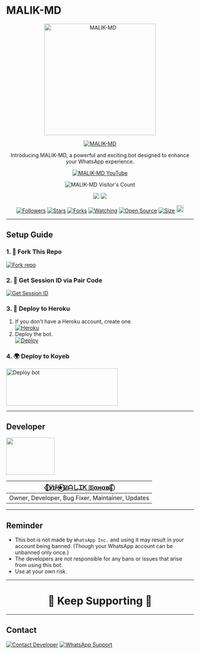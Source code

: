 # MALIK-MD

<p align="center">
  <a href="https://youtube.com/@technicalmalikoffical">
    <img alt="MALIK-MD" height="300" src="https://telegra.ph/file/6e0ad047cc88c1db5cc2c.jpg">
  </a>
</p>

<p align="center">
  <a href="https://github.com/arkhan998/MALIK-MD"><img title="MALIK-MD" src="https://img.shields.io/badge/MALIK--MD-black?style=for-the-badge&logo=github"></a>
</p>

<p align="center">Introducing MALIK-MD, a powerful and exciting bot designed to enhance your WhatsApp experience.</p>

<p align="center">
  <a aria-label="MALIK-MD YouTube Channel" href="https://youtube.com/@technicalmalikoffical" target="_blank">
    <img alt="MALIK-MD YouTube" src="https://img.shields.io/youtube/channel/subscribers/UCWHA-PreVSVaYhDTAiUipCA?style=social" target="_blank" />
  </a>
</p>

<p align="center"><img src="https://profile-counter.glitch.me/MALIK-MD/count.svg" alt="MALIK-MD Visitor's Count" /></p>

<p align="center">
  <a href="https://whatsapp.com/channel/0029VaN8WMOHFxP0SLAKKu0P"><img src="https://img.shields.io/badge/Connect%20on%20WhatsApp-25D366?style=for-the-badge&logo=whatsapp&logoColor=white"></a>
  <a href="https://chat.whatsapp.com/LO2TNmBHfiy8WIiwR6ACnc"><img src="https://img.shields.io/badge/Join%20WhatsApp%20Group-25D366?style=for-the-badge&logo=whatsapp&logoColor=white"></a>
</p>

<p align="center">
  <a href="https://github.com/arkhan998/MALIK-MD/followers"><img title="Followers" src="https://img.shields.io/github/followers/arkhan998?color=red&style=flat-square"></a>
  <a href="https://github.com/arkhan998/MALIK-MD/stargazers"><img title="Stars" src="https://img.shields.io/github/stars/arkhan998/MALIK-MD?color=blue&style=flat-square"></a>
  <a href="https://github.com/arkhan998/MALIK-MD/network/members"><img title="Forks" src="https://img.shields.io/github/forks/arkhan998/MALIK-MD?color=red&style=flat-square"></a>
  <a href="https://github.com/arkhan998/MALIK-MD/watchers"><img title="Watching" src="https://img.shields.io/github/watchers/arkhan998/MALIK-MD?label=Watchers&color=blue&style=flat-square"></a>
  <a href="https://github.com/arkhan998/MALIK-MD"><img title="Open Source" src="https://img.shields.io/badge/Author-🦋⃟ᴠͥɪͣᴘͫ✮⃝🇲ᗩしᏆᏦ 🇸αнαв𝄟⃝-red?v=103"></a>
  <a href="https://github.com/arkhan998/MALIK-MD"><img title="Size" src="https://img.shields.io/github/repo-size/arkhan998/MALIK-MD?style=flat-square&color=green"></a>
  <a href="https://github.com/arkhan998/MALIK-MD/graphs/commit-activity"><img height="20" src="https://img.shields.io/badge/Maintained%3F-yes-green.svg"></a>
</p>

---

## Setup Guide

### 1. 🍴 Fork This Repo

<a href='https://github.com/arkhan998/MALIK-MD/fork' target="_blank"><img alt='Fork repo' src='https://img.shields.io/badge/Fork%20This%20Repo-black?style=for-the-badge&logo=git&logoColor=white'/></a>

### 2. 🔑 Get Session ID via Pair Code

<a href='https://session-id-generator.example.com' target="_blank"><img alt='Get Session ID' src='https://img.shields.io/badge/Click%20here%20to%20get%20your%20session%20id-blue?style=for-the-badge&logo=opencv&logoColor=white'/></a>

### 3. 🚀 Deploy to Heroku

1. If you don't have a Heroku account, create one.
    <br>
    <a href='https://signup.heroku.com/' target="_blank"><img alt='Heroku' src='https://img.shields.io/badge/-Create-black?style=for-the-badge&logo=heroku&logoColor=white'/></a>
2. Deploy the bot.
    <br>
    <a href='https://heroku.com/deploy' target="_blank"><img alt='Deploy' src='https://img.shields.io/badge/-DEPLOY-black?style=for-the-badge&logo=heroku&logoColor=white'/></a>

### 4. 🌍 Deploy to Koyeb

<a href="https://app.koyeb.com/services/deploy/?type=git&repository=github.com%2Farkhan998%2FMALIK-MD&branch=main&name=malik-md&builder=dockerfile&env%5BAUTO_BLOCK=false%5D=&env%5BSESSION_ID%5D=your%20sessionid%20here&env%5BMODE%5D=public&env=%5BAUTO_READ%5D%3Dfalse&env%5BAUTO_STATUS_SEEN%5D=true" target="blank"><img align="center" src="https://i.imgur.com/PNoLtFq.png" width="300" height="100" alt="Deploy bot"/></a>

---

## Developer

<div align="left">
  <a href="https://github.com/arkhan998"><img src="https://github.com/arkhan998.png?size=100" width="130" height="100"></a>

  | [🦋⃟ᴠͥɪͣᴘͫ✮⃝🇲ᗩしᏆᏦ 🇸αнαв𝄟⃝](https://github.com/arkhan998) |
  | ----------------------------------- |
  | Owner, Developer, Bug Fixer, Maintainer, Updates |
</div>

---

## Reminder

- This bot is not made by `WhatsApp Inc.` and using it may result in your account being banned. (Though your WhatsApp account can be unbanned only once.)
- The developers are not responsible for any bans or issues that arise from using this bot.
- Use at your own risk.

---

<h1 align="center">💪 Keep Supporting 💪</h1>

---

## Contact

<p align="left">
  <a href="mailto:akk728492@gmail.com"><img title="Contact Developer" src="https://img.shields.io/badge/GMAIL-ME-black?style=for-the-badge&logo=Gmail"></a>
  <a href="https://wa.me/message/SXENY2UB35T2G1"><img title="WhatsApp Support" src="https://img.shields.io/badge/WHATSAPP-ME-red?style=for-the-badge&logo=WhatsApp"></a>
</p>
